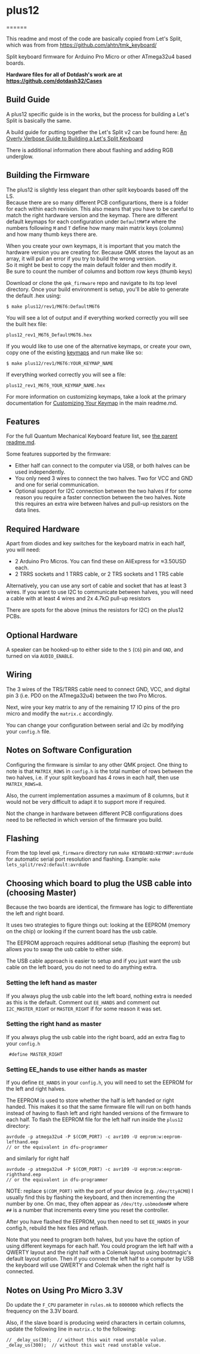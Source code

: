 # plus12
======

This readme and most of the code are basically copied from Let's Split, which was from from https://github.com/ahtn/tmk_keyboard/

Split keyboard firmware for Arduino Pro Micro or other ATmega32u4 based boards.

**Hardware files for all of Dotdash's work are at https://github.com/dotdash32/Cases**

## Build Guide

A plus12 specific guide is in the works, but the process for building a Let's Split is basically the same.

A build guide for putting together the Let's Split v2 can be found here: [An Overly Verbose Guide to Building a Let's Split Keyboard](https://github.com/nicinabox/lets-split-guide)

There is additional information there about flashing and adding RGB underglow.


## Building the Firmware

The plus12 is slightly less elegant than other split keyboards based off the LS.  
Because there are so many different PCB configurartions, there is a folder for each within each revision.
This also means that you have to be careful to match the right hardware version and the keymap.
There are different default keymaps for each configuration under `DefaultM#T#` where the numbers following `M` and `T` define how many main matrix keys (columns) and how many thumb keys there are.

When you create your own keymaps, it is important that you match the hardware version you are creating for.
Because QMK stores the layout as an array, it will pull an error if you try to build the wrong version.  
So it might be best to copy the main default folder and then modify it.  
Be sure to count the number of columns and bottom row keys (thumb keys)

Download or clone the `qmk_firmware` repo and navigate to its top level directory. Once your build environment is setup, you'll be able to generate the default .hex using:

```
$ make plus12/rev1/M6T6:DefaultM6T6
```

You will see a lot of output and if everything worked correctly you will see the built hex file:

```
plus12_rev1_M6T6_DefaultM6T6.hex
```

If you would like to use one of the alternative keymaps, or create your own, copy one of the existing [keymaps](keymaps/) and run make like so:


```
$ make plus12/rev1/M6T6:YOUR_KEYMAP_NAME
```

If everything worked correctly you will see a file:

```
plus12_rev1_M6T6_YOUR_KEYMAP_NAME.hex
```

For more information on customizing keymaps, take a look at the primary documentation for [Customizing Your Keymap](/docs/faq_keymap.md) in the main readme.md.


Features
--------

For the full Quantum Mechanical Keyboard feature list, see [the parent readme.md](/readme.md).

Some features supported by the firmware:

* Either half can connect to the computer via USB, or both halves can be used
  independently.
* You only need 3 wires to connect the two halves. Two for VCC and GND and one
  for serial communication.
* Optional support for I2C connection between the two halves if for some
  reason you require a faster connection between the two halves. Note this
  requires an extra wire between halves and pull-up resistors on the data lines.

Required Hardware
-----------------

Apart from diodes and key switches for the keyboard matrix in each half, you
will need:

* 2 Arduino Pro Micros. You can find these on AliExpress for ≈3.50USD each.
* 2 TRRS sockets and 1 TRRS cable, or 2 TRS sockets and 1 TRS cable

Alternatively, you can use any sort of cable and socket that has at least 3
wires. If you want to use I2C to communicate between halves, you will need a
cable with at least 4 wires and 2x 4.7kΩ pull-up resistors

There are spots for the above (minus the resistors for I2C) on the plus12 PCBs.

Optional Hardware
-----------------

A speaker can be hooked-up to either side to the `5` (`C6`) pin and `GND`, and turned on via `AUDIO_ENABLE`.

Wiring
------

The 3 wires of the TRS/TRRS cable need to connect GND, VCC, and digital pin 3 (i.e.
PD0 on the ATmega32u4) between the two Pro Micros.

Next, wire your key matrix to any of the remaining 17 IO pins of the pro micro
and modify the `matrix.c` accordingly.

You can change your configuration between serial and i2c by modifying your `config.h` file.

Notes on Software Configuration
-------------------------------

Configuring the firmware is similar to any other QMK project. One thing
to note is that `MATRIX_ROWS` in `config.h` is the total number of rows between
the two halves, i.e. if your split keyboard has 4 rows in each half, then use
`MATRIX_ROWS=8`.

Also, the current implementation assumes a maximum of 8 columns, but it would
not be very difficult to adapt it to support more if required.

Not the change in hardware between different PCB configurations does need to be reflected in which version of the firmware you build.

Flashing
-------
From the top level `qmk_firmware` directory run `make KEYBOARD:KEYMAP:avrdude` for automatic serial port resolution and flashing.
Example: `make lets_split/rev2:default:avrdude`


Choosing which board to plug the USB cable into (choosing Master)
--------
Because the two boards are identical, the firmware has logic to differentiate the left and right board.

It uses two strategies to figure things out: looking at the EEPROM (memory on the chip) or looking if the current board has the usb cable.

The EEPROM approach requires additional setup (flashing the eeprom) but allows you to swap the usb cable to either side.

The USB cable approach is easier to setup and if you just want the usb cable on the left board, you do not need to do anything extra.

### Setting the left hand as master
If you always plug the usb cable into the left board, nothing extra is needed as this is the default. Comment out `EE_HANDS` and comment out `I2C_MASTER_RIGHT` or `MASTER_RIGHT` if for some reason it was set.

### Setting the right hand as master
If you always plug the usb cable into the right board, add an extra flag to your `config.h`
```
 #define MASTER_RIGHT
```

### Setting EE_hands to use either hands as master
If you define `EE_HANDS` in your `config.h`, you will need to set the
EEPROM for the left and right halves.

The EEPROM is used to store whether the
half is left handed or right handed. This makes it so that the same firmware
file will run on both hands instead of having to flash left and right handed
versions of the firmware to each half. To flash the EEPROM file for the left
half run inside the `plus12` directory:
```
avrdude -p atmega32u4 -P $(COM_PORT) -c avr109 -U eeprom:w:eeprom-lefthand.eep
// or the equivalent in dfu-programmer

```
and similarly for right half
```
avrdude -p atmega32u4 -P $(COM_PORT) -c avr109 -U eeprom:w:eeprom-righthand.eep
// or the equivalent in dfu-programmer
```

NOTE: replace `$(COM_PORT)` with the port of your device (e.g. `/dev/ttyACM0`)
I usually find this by flashing the keyboard, and then incrementing the number by one.
On mac, they often appear as `/dev/tty.usbmodem##` where `##` is a number that increments every time you reset the controller.

After you have flashed the EEPROM, you then need to set `EE_HANDS` in your config.h, rebuild the hex files and reflash.

Note that you need to program both halves, but you have the option of using
different keymaps for each half. You could program the left half with a QWERTY
layout and the right half with a Colemak layout using bootmagic's default layout option.
Then if you connect the left half to a computer by USB the keyboard will use QWERTY and Colemak when the
right half is connected.


Notes on Using Pro Micro 3.3V
-----------------------------

Do update the `F_CPU` parameter in `rules.mk` to `8000000` which reflects
the frequency on the 3.3V board.

Also, if the slave board is producing weird characters in certain columns,
update the following line in `matrix.c` to the following:

```
// _delay_us(30);  // without this wait read unstable value.
_delay_us(300);  // without this wait read unstable value.
```
